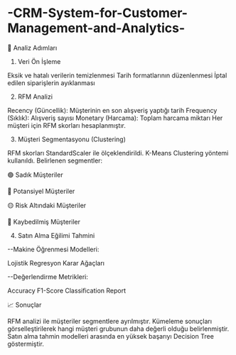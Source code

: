 # -CRM-System-for-Customer-Management-and-Analytics-


🔎 Analiz Adımları
1. Veri Ön İşleme
   
Eksik ve hatalı verilerin temizlenmesi
Tarih formatlarının düzenlenmesi
İptal edilen siparişlerin ayıklanması

2. RFM Analizi

Recency (Güncellik): Müşterinin en son alışveriş yaptığı tarih
Frequency (Sıklık): Alışveriş sayısı
Monetary (Harcama): Toplam harcama miktarı
Her müşteri için RFM skorları hesaplanmıştır.

3. Müşteri Segmentasyonu (Clustering)
   
RFM skorları StandardScaler ile ölçeklendirildi.
K-Means Clustering yöntemi kullanıldı.
Belirlenen segmentler:

🟢 Sadık Müşteriler

🔵 Potansiyel Müşteriler

🟡 Risk Altındaki Müşteriler

🔴 Kaybedilmiş Müşteriler

4. Satın Alma Eğilimi Tahmini
   
--Makine Öğrenmesi Modelleri:

Lojistik Regresyon
Karar Ağaçları

--Değerlendirme Metrikleri:

Accuracy
F1-Score
Classification Report

📈 Sonuçlar

RFM analizi ile müşteriler segmentlere ayrılmıştır.
Kümeleme sonuçları görselleştirilerek hangi müşteri grubunun daha değerli olduğu belirlenmiştir.
Satın alma tahmin modelleri arasında en yüksek başarıyı Decision Tree göstermiştir.
